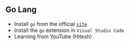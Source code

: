 ## Go Lang

- Install `go` from the official [`site`]()
- Install the `go` extension in `Visual Studio Code`
- Learning from YouTube (Hitesh)
